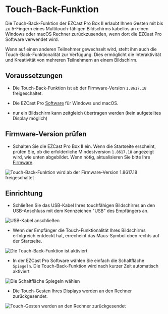 # Touch-Back-Funktion

Die Touch-Back-Funktion der EZCast Pro Box II erlaubt Ihnen Gesten mit bis zu 5-Fingern eines Multitouch-fähigen Bildschirms kabellos an einen Windows oder macOS Rechner zurückzusenden, wenn dort die EZCast Pro Software verwendet wird.

Wenn auf einen anderen Teilnehmer gewechselt wird, steht ihm auch die Touch-Back-Funktionalität zur Verfügung. Dies ermöglicht die Interaktivität und Kreativität von mehreren Teilnehmern an einem Bildschirm.

## Voraussetzungen

* Die Touch-Back-Funktion ist ab der Firmware-Version `1.8617.18` freigeschaltet.

* Die EZCast Pro [Software](quickstart.md#InstallSoftware) für Windows und macOS.

* nur ein Bildschirm kann zeitgleich übertragen werden (kein aufgeteiltes Display möglich)

## Firmware-Version prüfen

* Schalten Sie die EZCast Pro Box II ein. Wenn die Startseite erscheint, prüfen Sie, ob die erfolderliche Mindestversion `1.8617.18` angezeigt wird, wie unten abgebildet. Wenn nötig, aktualisieren Sie bitte Ihre [Firmware](firmware-upgrade.html).

![Touch-Back-Funktion wird ab der Firmware-Version 1.8617.18 freigeschaltet](/images/ProIIBox_Firmware-Version.1.8617.18.png)

## Einrichtung

* Schließen Sie das USB-Kabel Ihres touchfähigen Bildschirms an den USB-Anschluss mit dem Kennzeichen "USB" des Empfängers an.

![USB-Kabel anschließen](/images/IMG_4504_M.png) 

* Wenn der Empfänger die Touch-Funktionalität Ihres Bildschirms erfolgreich entdeckt hat, errecheint das Maus-Symbol oben rechts auf der Startseite.

![Die Touch-Back-Funktion ist aktiviert](/images/B10_TouchBack_enabled.png)

* In der EZCast Pro Software wählen Sie einfach die Schaltfläche `Spiegeln`. Die Touch-Back-Funktion wird nach kurzer Zeit automatisch aktiviert

![Die Schaltfläche Spiegeln wählen](/images/ProApp_Spiegeln.png)

* Die Touch-Gesten Ihres Displays werden an den Rechner zurückgesendet.

![Touch-Gesten werden an den Rechner zurückgesendet](/images/B10_TouchBack_using.png)